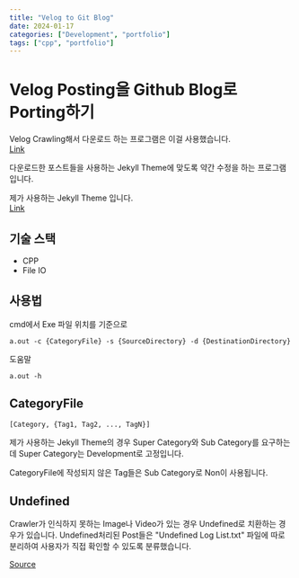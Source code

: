 ```yaml
---
title: "Velog to Git Blog"
date: 2024-01-17
categories: ["Development", "portfolio"]
tags: ["cpp", "portfolio"]
---
```


# Velog Posting을 Github Blog로 Porting하기
Velog Crawling해서 다운로드 하는 프로그램은 이걸 사용했습니다.
<br>
[Link](https://github.com/cjaewon/velog-backup)

다운로드한 포스트들을 사용하는 Jekyll Theme에 맞도록 약간 수정을 하는 프로그램입니다.

제가 사용하는 Jekyll Theme 입니다.
<br>
[Link](https://chirpy.cotes.page/)

## 기술 스택
- CPP
- File IO

## 사용법
cmd에서 Exe 파일 위치를 기준으로

```
a.out -c {CategoryFile} -s {SourceDirectory} -d {DestinationDirectory}
```

도움말
```
a.out -h
```

## CategoryFile
```
[Category, {Tag1, Tag2, ..., TagN}]
```
제가 사용하는 Jekyll Theme의 경우 Super Category와 Sub Category를 요구하는데 Super Category는 Development로 고정입니다.

CategoryFile에 작성되지 않은 Tag들은 Sub Category로 Non이 사용됩니다.


## Undefined
Crawler가 인식하지 못하는 Image나 Video가 있는 경우 Undefined로 치환하는 경우가 있습니다.
Undefined처리된 Post들은 "Undefined Log List.txt" 파일에 따로 분리하여 사용자가 직접 확인할 수 있도록 분류했습니다.

[Source](https://github.com/sinsin950313/VelogToGitBlog)

